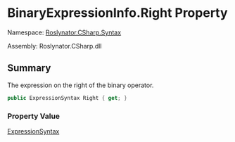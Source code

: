 # BinaryExpressionInfo\.Right Property

Namespace: [Roslynator.CSharp.Syntax](../../README.md)

Assembly: Roslynator\.CSharp\.dll

## Summary

The expression on the right of the binary operator\.

```csharp
public ExpressionSyntax Right { get; }
```

### Property Value

[ExpressionSyntax](https://docs.microsoft.com/en-us/dotnet/api/microsoft.codeanalysis.csharp.syntax.expressionsyntax)

